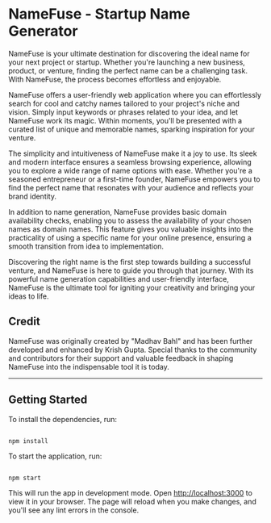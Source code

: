 # NameFuse - Startup Name Generator

NameFuse is your ultimate destination for discovering the ideal name for your next project or startup. Whether you're launching a new business, product, or venture, finding the perfect name can be a challenging task. With NameFuse, the process becomes effortless and enjoyable.

NameFuse offers a user-friendly web application where you can effortlessly search for cool and catchy names tailored to your project's niche and vision. Simply input keywords or phrases related to your idea, and let NameFuse work its magic. Within moments, you'll be presented with a curated list of unique and memorable names, sparking inspiration for your venture.

The simplicity and intuitiveness of NameFuse make it a joy to use. Its sleek and modern interface ensures a seamless browsing experience, allowing you to explore a wide range of name options with ease. Whether you're a seasoned entrepreneur or a first-time founder, NameFuse empowers you to find the perfect name that resonates with your audience and reflects your brand identity.

In addition to name generation, NameFuse provides basic domain availability checks, enabling you to assess the availability of your chosen names as domain names. This feature gives you valuable insights into the practicality of using a specific name for your online presence, ensuring a smooth transition from idea to implementation.

Discovering the right name is the first step towards building a successful venture, and NameFuse is here to guide you through that journey. With its powerful name generation capabilities and user-friendly interface, NameFuse is the ultimate tool for igniting your creativity and bringing your ideas to life.

## Credit

NameFuse was originally created by "Madhav Bahl" and has been further developed and enhanced by Krish Gupta. Special thanks to the community and contributors for their support and valuable feedback in shaping NameFuse into the indispensable tool it is today.

---

## Getting Started

To install the dependencies, run:

```

npm install

```

To start the application, run:

```

npm start

```

This will run the app in development mode. Open [http://localhost:3000](http://localhost:3000) to view it in your browser. The page will reload when you make changes, and you'll see any lint errors in the console.
